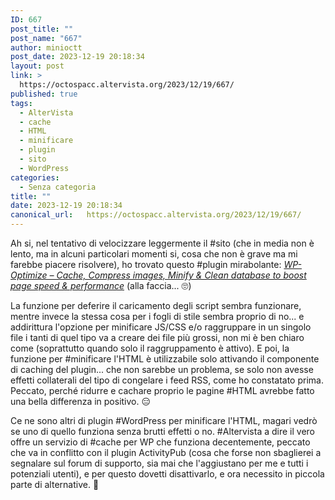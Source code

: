 ```yaml
---
ID: 667
post_title: ""
post_name: "667"
author: minioctt
post_date: 2023-12-19 20:18:34
layout: post
link: >
  https://octospacc.altervista.org/2023/12/19/667/
published: true
tags:
  - AlterVista
  - cache
  - HTML
  - minificare
  - plugin
  - sito
  - WordPress
categories:
  - Senza categoria
title: ""
date: 2023-12-19 20:18:34
canonical_url:   https://octospacc.altervista.org/2023/12/19/667/
---
```

<!-- wp:paragraph -->
<p>Ah si, nel tentativo di velocizzare leggermente il #sito (che in media non è lento, ma in alcuni particolari momenti si, cosa che non è grave ma mi farebbe piacere risolvere), ho trovato questo #plugin mirabolante: <em><a href="https://it.wordpress.org/plugins/wp-optimize/">WP-Optimize – Cache, Compress images, Minify &amp; Clean database to boost page speed &amp; performance</a></em> (alla faccia... 🙄️)</p>
<!-- /wp:paragraph -->

<!-- wp:paragraph -->
<p>La funzione per deferire il caricamento degli script sembra funzionare, mentre invece la stessa cosa per i fogli di stile sembra proprio di no... e addirittura l'opzione per minificare JS/CSS e/o raggruppare in un singolo file i tanti di quel tipo va a creare dei file più grossi, non mi è ben chiaro come (soprattutto quando solo il raggruppamento è attivo). E poi, la funzione per #minificare l'HTML è utilizzabile solo attivando il componente di caching del plugin... che non sarebbe un problema, se solo non avesse effetti collaterali del tipo di congelare i feed RSS, come ho constatato prima. Peccato, perché ridurre e cachare proprio le pagine #HTML avrebbe fatto una bella differenza in positivo. 😑️</p>
<!-- /wp:paragraph -->

<!-- wp:paragraph -->
<p>Ce ne sono altri di plugin #WordPress per minificare l'HTML, magari vedrò se uno di quello funziona senza brutti effetti o no. #Altervista a dire il vero offre un servizio di #cache per WP che funziona decentemente, peccato che va in conflitto con il plugin ActivityPub (cosa che forse non sbaglierei a segnalare sul forum di supporto, sia mai che l'aggiustano per me e tutti i potenziali utenti), e per questo dovetti disattivarlo, e ora necessito in piccola parte di alternative. 🥱️</p>
<!-- /wp:paragraph -->